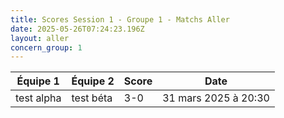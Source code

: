 ```yaml
---
title: Scores Session 1 - Groupe 1 - Matchs Aller
date: 2025-05-26T07:24:23.196Z
layout: aller
concern_group: 1
---
```




| Équipe 1 | Équipe 2 | Score | Date |
|----------|----------|-------|------|
| test alpha | test béta | 3-0 | 31 mars 2025 à 20:30 |
